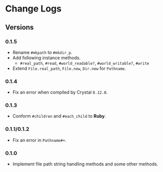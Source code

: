 # Change Logs

## Versions

### 0.1.5
- Rename `#mkpath` to `#mkdir_p`.
- Add following instance methods.
    - `#real_path`, `#read`, `#world_readable?`, `#world_writable?`, `#write`
- Extend `File.real_path`, `File.new`, `Dir.new` for `Pathname`.

### 0.1.4
- Fix an error when compiled by Crystal `0.12.0`.

### 0.1.3
- Conform `#children` and `#each_child` to **Ruby**.

### 0.1.1/0.1.2
- Fix an error in `Pathname#+`.

### 0.1.0
- Implement file path string handling methods and some other methods.
